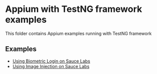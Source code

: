 # Appium with TestNG framework examples
This folder contains Appium examples running with TestNG framework

## Examples
- [Using Biometric Login on Sauce Labs](./src/test/java/biometric_login)
- [Using Image Injection on Sauce Labs](./src/test/java/image_injection)